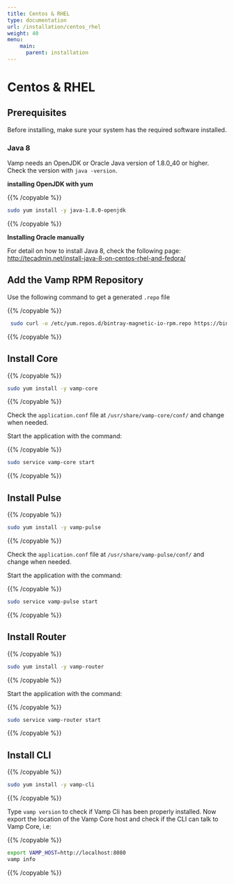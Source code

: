 ```yaml
---
title: Centos & RHEL
type: documentation
url: /installation/centos_rhel
weight: 40
menu:
    main:
      parent: installation
---
```


# Centos & RHEL

## Prerequisites

Before installing, make sure your system has the required software installed.

### Java 8

Vamp needs an OpenJDK or Oracle Java version of 1.8.0_40 or higher. Check the version with `java -version`.

**installing OpenJDK with yum**

{{% /copyable %}}
```bash
sudo yum install -y java-1.8.0-openjdk
```
{{% /copyable %}}

**Installing Oracle manually**

For detail on how to install Java 8, check the following page: http://tecadmin.net/install-java-8-on-centos-rhel-and-fedora/


## Add the Vamp RPM Repository

Use the following command to get a generated `.repo` file

{{% /copyable %}}
```bash
 sudo curl -o /etc/yum.repos.d/bintray-magnetic-io-rpm.repo https://bintray.com/magnetic-io/rpm/rpm
```
{{% /copyable %}}

## Install Core

{{% /copyable %}}
```bash
sudo yum install -y vamp-core
```
{{% /copyable %}}

Check the `application.conf` file at `/usr/share/vamp-core/conf/` and change when needed.

Start the application with the command:

{{% /copyable %}}
```bash
sudo service vamp-core start
```
{{% /copyable %}}

## Install Pulse

{{% /copyable %}}
```bash
sudo yum install -y vamp-pulse
```
{{% /copyable %}}

Check the `application.conf` file at `/usr/share/vamp-pulse/conf/` and change when needed.

Start the application with the command:

{{% /copyable %}}
```bash
sudo service vamp-pulse start
```
{{% /copyable %}}

## Install Router

{{% /copyable %}}
```bash
sudo yum install -y vamp-router
```
{{% /copyable %}}

Start the application with the command:

{{% /copyable %}}
```bash
sudo service vamp-router start
```
{{% /copyable %}}

## Install CLI

{{% /copyable %}}
```bash
sudo yum install -y vamp-cli
```
{{% /copyable %}}

Type `vamp version` to check if Vamp Cli has been properly installed. 
Now export the location of the Vamp Core host and check if the CLI can talk to Vamp Core, i.e:

{{% /copyable %}}
```bash
export VAMP_HOST=http://localhost:8080
vamp info
```
{{% /copyable %}}
